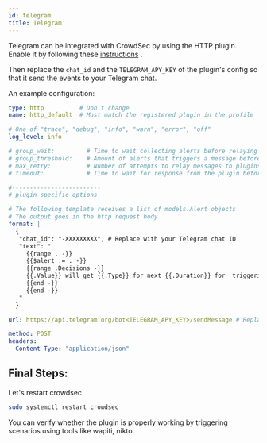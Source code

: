 ```yaml
---
id: telegram
title: Telegram
---
```


Telegram can be integrated with CrowdSec by using the HTTP plugin. Enable it by following these [instructions](/notification_plugins/http.md) .

Then replace the `chat_id` and the `TELEGRAM_APY_KEY` of the plugin's config so that it send the events to your Telegram chat.

An example configuration:

```yaml
type: http          # Don't change
name: http_default  # Must match the registered plugin in the profile

# One of "trace", "debug", "info", "warn", "error", "off"
log_level: info

# group_wait:         # Time to wait collecting alerts before relaying a message to this plugin, eg "30s"
# group_threshold:    # Amount of alerts that triggers a message before <group_wait> has expired, eg "10"
# max_retry:          # Number of attempts to relay messages to plugins in case of error
# timeout:            # Time to wait for response from the plugin before considering the attempt a failure, eg "10s"

#-------------------------
# plugin-specific options

# The following template receives a list of models.Alert objects
# The output goes in the http request body
format: |
  {
   "chat_id": "-XXXXXXXXX", # Replace with your Telegram chat ID
   "text": "
     {{range . -}}  
     {{$alert := . -}}  
     {{range .Decisions -}}
     {{.Value}} will get {{.Type}} for next {{.Duration}} for  triggering {{.Scenario}}.\r\n https://www.shodan.io/host/{{.Value}}
     {{end -}}
     {{end -}}
   "
  }

url: https://api.telegram.org/bot<TELEGRAM_APY_KEY>/sendMessage # Replace <TELEGRAM_APY_KEY> with your APi key

method: POST
headers:
  Content-Type: "application/json"
```

## Final Steps:

Let's restart crowdsec

```bash
sudo systemctl restart crowdsec
```

You can verify whether the plugin is properly working by triggering scenarios using tools like wapiti, nikto.
